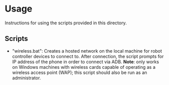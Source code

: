 # Usage
Instructions for using the scripts provided in this directory.

## Scripts
  * "wireless.bat": Creates a hosted network on the local machine for robot controller devices to connect to. After connection, the script prompts for IP address of the phone in order to connect via ADB. **Note**: only works on Windows machines with wireless cards capable of operating as a wireless access point (WAP); this script should also be run as an administrator.
